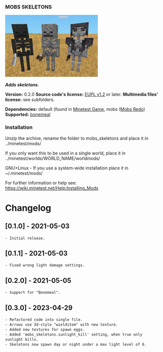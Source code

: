 ### MOBS SKELETONS

![](screenshot.png)

**_Adds skeletons._**

**Version:** 0.2.0
**Source code's license:** [EUPL v1.2][1] or later.
**Multimedia files' license:** see subfolders.

**Dependencies:** default (found in [Minetest Game][2], mobs ([Mobs Redo][3])
**Supported:** [bonemeal][4]


### Installation

Unzip the archive, rename the folder to mobs_skeletons and place it in
../minetest/mods/

If you only want this to be used in a single world, place it in
../minetest/worlds/WORLD_NAME/worldmods/

GNU+Linux - If you use a system-wide installation place it in
~/.minetest/mods/

For further information or help see:
https://wiki.minetest.net/Help:Installing_Mods


[1]: https://eur-lex.europa.eu/legal-content/EN/TXT/?uri=CELEX:32017D0863
[2]: https://github.com/minetest/minetest_game
[3]: https://forum.minetest.net/viewtopic.php?t=9917
[4]: https://forum.minetest.net/viewtopic.php?t=16446


# Changelog

## [0.1.0] - 2021-05-03

	- Initial release.

## [0.1.1] - 2021-05-03

	- Fixed wrong light damage settings.

## [0.2.0] - 2021-05-05

	- Support for "Bonemeal".

## [0.3.0] - 2023-04-29

	- Refactored code into single file.
	- Arrows use 3d-style "wielditem" with new texture.
	- Added new textures for spawn eggs.
	- Added 'mobs_skeletons.sunlight_kill' setting, when true only sunlight kills.
	- Skeletons now spawn day or night under a max light level of 6.
